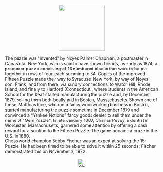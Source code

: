 <div align="center"><img src=https://provemeright.files.wordpress.com/2021/09/15puzzle_3_cycle.gif.gif?w=848" height="150" width="150"></div>
<br>
The puzzle was "invented" by Noyes Palmer Chapman, a postmaster in Canastota, New York, who is said to have shown friends, as early as 1874, a precursor puzzle consisting of 16 numbered blocks that were to be put together in rows of four, each summing to 34. Copies of the improved Fifteen Puzzle made their way to Syracuse, New York, by way of Noyes' son, Frank, and from there, via sundry connections, to Watch Hill, Rhode Island, and finally to Hartford (Connecticut), where students in the American School for the Deaf started manufacturing the puzzle and, by December 1879, selling them both locally and in Boston, Massachusetts. Shown one of these, Matthias Rice, who ran a fancy woodworking business in Boston, started manufacturing the puzzle sometime in December 1879 and convinced a "Yankee Notions" fancy goods dealer to sell them under the name of "Gem Puzzle". In late January 1880, Charles Pevey, a dentist in Worcester, Massachusetts, garnered some attention by offering a cash reward for a solution to the Fifteen Puzzle. The game became a craze in the U.S. in 1880.
<br>
Chess world champion Bobby Fischer was an expert at solving the 15-Puzzle. He had been timed to be able to solve it within 25 seconds; Fischer demonstrated this on November 8, 1972.
<br>
<br>
<div  align="center"><img alt="GitHub commit activity" src="https://img.shields.io/github/commit-activity/y/tamga05/Game_of_Fifteen?style=flat-square" height="27"></div>
